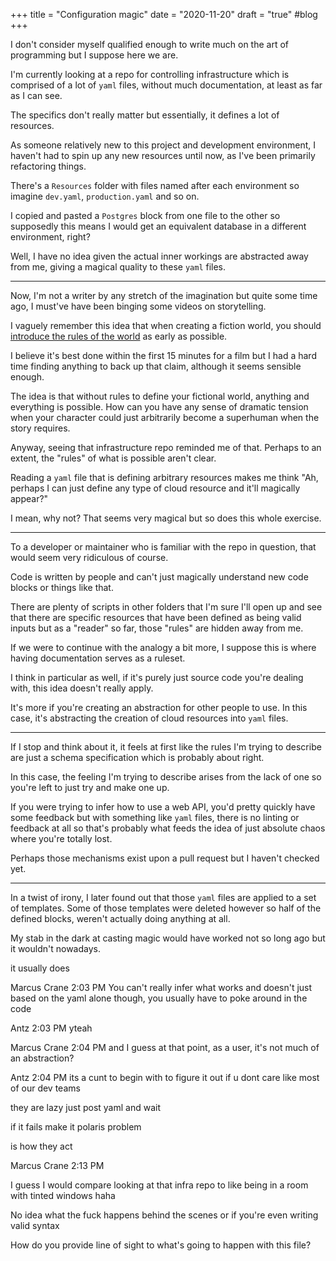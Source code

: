 +++
title = "Configuration magic"
date = "2020-11-20"
draft = "true"
#blog
+++

I don't consider myself qualified enough to write much on the art of programming but I suppose here we are.

I'm currently looking at a repo for controlling infrastructure which is comprised of a lot of `yaml` files, without much documentation, at least as far as I can see.

The specifics don't really matter but essentially, it defines a lot of resources.

As someone relatively new to this project and development environment, I haven't had to spin up any new resources until now, as I've been primarily refactoring things.

There's a `Resources` folder with files named after each environment so imagine `dev.yaml`, `production.yaml` and so on.

I copied and pasted a `Postgres` block from one file to the other so supposedly this means I would get an equivalent database in a different environment, right?

Well, I have no idea given the actual inner workings are abstracted away from me, giving a magical quality to these `yaml` files.

---

Now, I'm not a writer by any stretch of the imagination but quite some time ago, I must've have been binging some videos on storytelling.

I vaguely remember this idea that when creating a fiction world, you should [introduce the rules of the world](https://kidlit.com/breaking-the-rules-in-world-building/) as early as possible.

I believe it's best done within the first 15 minutes for a film but I had a hard time finding anything to back up that claim, although it seems sensible enough.

The idea is that without rules to define your fictional world, anything and everything is possible. How can you have any sense of dramatic tension when your character could just arbitrarily become a superhuman when the story requires.

Anyway, seeing that infrastructure repo reminded me of that. Perhaps to an extent, the "rules" of what is possible aren't clear.

Reading a `yaml` file that is defining arbitrary resources makes me think "Ah, perhaps I can just define any type of cloud resource and it'll magically appear?"

I mean, why not? That seems very magical but so does this whole exercise.

---

To a developer or maintainer who is familiar with the repo in question, that would seem very ridiculous of course.

Code is written by people and can't just magically understand new code blocks or things like that.

There are plenty of scripts in other folders that I'm sure I'll open up and see that there are specific resources that have been defined as being valid inputs but as a "reader" so far, those "rules" are hidden away from me.

If we were to continue with the analogy a bit more, I suppose this is where having documentation serves as a ruleset.

I think in particular as well, if it's purely just source code you're dealing with, this idea doesn't really apply.

It's more if you're creating an abstraction for other people to use. In this case, it's abstracting the creation of cloud resources into `yaml` files.

---

If I stop and think about it, it feels at first like the rules I'm trying to describe are just a schema specification which is probably about right.

In this case, the feeling I'm trying to describe arises from the lack of one so you're left to just try and make one up.

If you were trying to infer how to use a web API, you'd pretty quickly have some feedback but with something like `yaml` files, there is no linting or feedback at all so that's probably what feeds the idea of just absolute chaos where you're totally lost.

Perhaps those mechanisms exist upon a pull request but I haven't checked yet.

---

In a twist of irony, I later found out that those `yaml` files are applied to a set of templates. Some of those templates were deleted however so half of the defined blocks, weren't actually doing anything at all.

My stab in the dark at casting magic would have worked not so long ago but it wouldn't nowadays.

it usually does

	
Marcus Crane
2:03 PM
You can't really infer what works and doesn't just based on the yaml alone though, you usually have to poke around in the code

	
Antz
2:03 PM
yteah

	
Marcus Crane
2:04 PM
and I guess at that point, as a user, it's not much of an abstraction?

	
Antz
2:04 PM
its a cunt to begin with to figure it out
if u dont care like most of our dev teams

they are lazy just post yaml and wait

if it fails make it polaris problem

is how they act

	
Marcus Crane
2:13 PM



I guess I would compare looking at that infra repo to like being in a room with tinted windows haha

No idea what the fuck happens behind the scenes or if you're even writing valid syntax

How do you provide line of sight to what's going to happen with this file?
